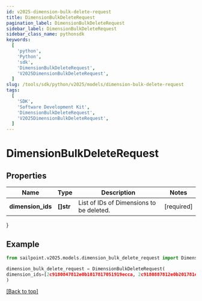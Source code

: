 ```yaml
---
id: v2025-dimension-bulk-delete-request
title: DimensionBulkDeleteRequest
pagination_label: DimensionBulkDeleteRequest
sidebar_label: DimensionBulkDeleteRequest
sidebar_class_name: pythonsdk
keywords:
  [
    'python',
    'Python',
    'sdk',
    'DimensionBulkDeleteRequest',
    'V2025DimensionBulkDeleteRequest',
  ]
slug: /tools/sdk/python/v2025/models/dimension-bulk-delete-request
tags:
  [
    'SDK',
    'Software Development Kit',
    'DimensionBulkDeleteRequest',
    'V2025DimensionBulkDeleteRequest',
  ]
---
```


# DimensionBulkDeleteRequest

## Properties

| Name | Type | Description | Notes |
| --- | --- | --- | --- |
| **dimension_ids** | **[]str** | List of IDs of Dimensions to be deleted. | [required] |

}

## Example

```python
from sailpoint.v2025.models.dimension_bulk_delete_request import DimensionBulkDeleteRequest

dimension_bulk_delete_request = DimensionBulkDeleteRequest(
dimension_ids=[2c9180847812e0b1017817051919ecca, 2c9180887812e0b201781e129f151816]
)

```

[[Back to top]](#)
